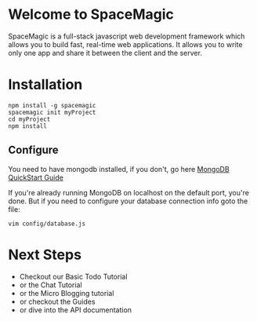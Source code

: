 Welcome to SpaceMagic
=====================

  SpaceMagic is a full-stack javascript web development framework which allows
you to build fast, real-time web applications.  It allows you to write only
one app and share it between the client and the server.

Installation
============

```
npm install -g spacemagic
spacemagic init myProject
cd myProject
npm install
```

Configure
---------

  You need to have mongodb installed, if you don't, go here
[MongoDB QuickStart Guide](http://www.mongodb.org/display/DOCS/Quickstart)

  If you're already running MongoDB on localhost on the default port, you're done.
But if you need to configure your database connection info goto the file:

```
vim config/database.js

```

Next Steps
==========

  * Checkout our Basic Todo Tutorial
  * or the Chat Tutorial
  * or the Micro Blogging tutorial
  * or checkout the Guides
  * or dive into the API documentation

